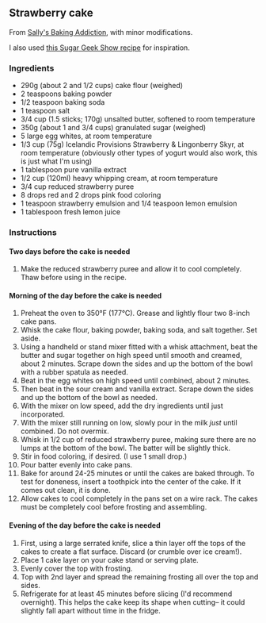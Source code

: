 ## Strawberry cake

From [Sally's Baking Addiction](https://sallysbakingaddiction.com/strawberry-cake/), with minor modifications.

I also used [this Sugar Geek Show recipe](https://sugargeekshow.com/recipe/strawberry-cake-recipe/) for inspiration.

### Ingredients

* 290g (about 2 and 1/2 cups) cake flour (weighed)
* 2 teaspoons baking powder
* 1/2 teaspoon baking soda
* 1 teaspoon salt
* 3/4 cup (1.5 sticks; 170g) unsalted butter, softened to room temperature
* 350g (about 1 and 3/4 cups) granulated sugar (weighed)
* 5 large egg whites, at room temperature
* 1/3 cup (75g) Icelandic Provisions Strawberry & Lingonberry Skyr, at room temperature (obviously other types of yogurt would also work, this is just what I'm using)
* 1 tablespoon pure vanilla extract
* 1/2 cup (120ml) heavy whipping cream, at room temperature
* 3/4 cup reduced strawberry puree
* 8 drops red and 2 drops pink food coloring
* 1 teaspoon strawberry emulsion and 1/4 teaspoon lemon emulsion
* 1 tablespoon fresh lemon juice

### Instructions

#### Two days before the cake is needed

1. Make the reduced strawberry puree and allow it to cool completely. Thaw before using in the recipe.

#### Morning of the day before the cake is needed

1. Preheat the oven to 350°F (177°C). Grease and lightly flour two 8-inch cake pans.
2. Whisk the cake flour, baking powder, baking soda, and salt together. Set aside.
3. Using a handheld or stand mixer fitted with a whisk attachment, beat the butter and sugar together on high speed until smooth and creamed, about 2 minutes. Scrape down the sides and up the bottom of the bowl with a rubber spatula as needed. 
4. Beat in the egg whites on high speed until combined, about 2 minutes.
5. Then beat in the sour cream and vanilla extract. Scrape down the sides and up the bottom of the bowl as needed. 
6. With the mixer on low speed, add the dry ingredients until just incorporated. 
7. With the mixer still running on low, slowly pour in the milk *just* until combined. Do not overmix. 
8. Whisk in 1/2 cup of reduced strawberry puree, making sure there are no lumps at the bottom of the bowl. The batter will be slightly thick. 
9. Stir in food coloring, if desired. (I use 1 small drop.)
10. Pour batter evenly into cake pans. 
11. Bake for around 24-25 minutes or until the cakes are baked through. To test for doneness, insert a toothpick into the center of the cake. If it comes out clean, it is done. 
12. Allow cakes to cool completely in the pans set on a wire rack. The cakes must be completely cool before frosting and assembling.

#### Evening of the day before the cake is needed

1. First, using a large serrated knife, slice a thin layer off the tops of the cakes to create a flat surface. Discard (or crumble over ice cream!). 
2. Place 1 cake layer on your cake stand or serving plate. 
3. Evenly cover the top with frosting. 
4. Top with 2nd layer and spread the remaining frosting all over the top and sides. 
5. Refrigerate for at least 45 minutes before slicing (I'd recommend overnight). This helps the cake keep its shape when cutting– it could slightly fall apart without time in the fridge.
